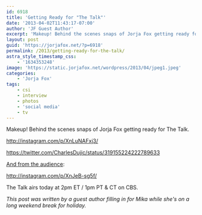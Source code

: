 ```yaml
---
id: 6918
title: 'Getting Ready for "The Talk"'
date: '2013-04-02T11:43:17-07:00'
author: 'JF Guest Author'
excerpt: 'Makeup! Behind the scenes snaps of Jorja Fox getting ready for The Talk.'
layout: post
guid: 'https://jorjafox.net/?p=6918'
permalink: /2013/getting-ready-for-the-talk/
astra_style_timestamp_css:
    - '1634353248'
image: 'https://static.jorjafox.net/wordpress/2013/04/jpeg1.jpeg'
categories:
    - 'Jorja Fox'
tags:
    - csi
    - interview
    - photos
    - 'social media'
    - tv
---
```


Makeup! Behind the scenes snaps of Jorja Fox getting ready for The Talk.

http://instagram.com/p/XnLuNAFxj3/

https://twitter.com/CharlesDujic/status/319155224222789633


<a href="https://twitter.com/platinumbl0ndie/status/319148036125241345/">And from the audience</a>:

http://instagram.com/p/XnJeB-sg5f/

The Talk airs today at 2pm ET / 1pm PT &amp; CT on CBS.

<em>This post was written by a guest author filling in for Mika while she's on a long weekend break for holiday.</em>
